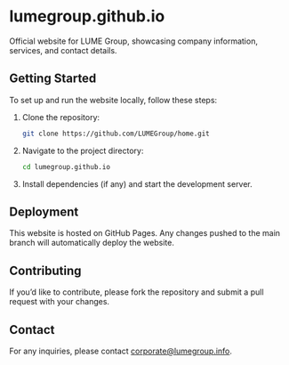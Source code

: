 # lumegroup.github.io
Official website for LUME Group, showcasing company information, services, and contact details.

## Getting Started

To set up and run the website locally, follow these steps:

1. Clone the repository:
   ```bash
   git clone https://github.com/LUMEGroup/home.git

2. Navigate to the project directory:
   ```bash
   cd lumegroup.github.io

4. Install dependencies (if any) and start the development server.

## Deployment
This website is hosted on GitHub Pages. Any changes pushed to the main branch will automatically deploy the website.

## Contributing
If you’d like to contribute, please fork the repository and submit a pull request with your changes.

## Contact
For any inquiries, please contact corporate@lumegroup.info.
